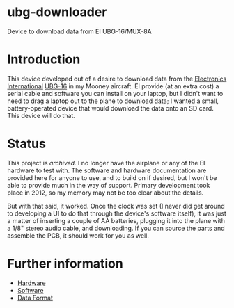 # ubg-downloader
Device to download data from EI UBG-16/MUX-8A

# Introduction
This device developed out of a desire to download data from the [Electronics International](https://www.iflyei.com/) [UBG-16](https://www.iflyei.com/product/ubg-16-ultimate-bar-graph/) in my Mooney aircraft.  EI provide (at an extra cost) a serial cable and software you can install on your laptop, but I didn't want to need to drag a laptop out to the plane to download data; I wanted a small, battery-operated device that would download the data onto an SD card.  This device will do that.

# Status
This project is *archived.*  I no longer have the airplane or any of the EI hardware to test with.  The software and hardware documentation are provided here for anyone to use, and to build on if desired, but I won't be able to provide much in the way of support.  Primary development took place in 2012, so my memory may not be too clear about the details.

But with that said, it worked.  Once the clock was set (I never did get around to developing a UI to do that through the device's software itself), it was just a matter of inserting a couple of AA batteries, plugging it into the plane with a 1/8" stereo audio cable, and downloading.  If you can source the parts and assemble the PCB, it should work for you as well.

# Further information

* [Hardware](hardware.md)
* [Software](software.md)
* [Data Format](data-format.md)
